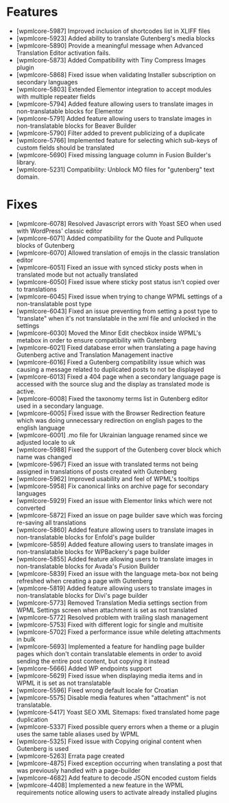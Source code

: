 # Features
* [wpmlcore-5987] Improved inclusion of shortcodes list in XLIFF files
* [wpmlcore-5923] Added ability to translate Gutenberg's media blocks
* [wpmlcore-5890] Provide a meaningful message when Advanced Translation Editor activation fails.
* [wpmlcore-5873] Added Compatibility with Tiny Compress Images plugin
* [wpmlcore-5868] Fixed issue when validating Installer subscription on secondary languages
* [wpmlcore-5803] Extended Elementor integration to accept modules with multiple repeater fields
* [wpmlcore-5794] Added feature allowing users to translate images in non-translatable blocks for Elementor
* [wpmlcore-5791] Added feature allowing users to translate images in non-translatable blocks for Beaver Builder
* [wpmlcore-5790] Filter added to prevent publicizing of a duplicate
* [wpmlcore-5766] Implemented feature for selecting which sub-keys of custom fields should be translated
* [wpmlcore-5690] Fixed missing language column in Fusion Builder's library.
* [wpmlcore-5231] Compatibility: Unblock MO files for "gutenberg" text domain.

# Fixes
* [wpmlcore-6078] Resolved Javascript errors with Yoast SEO when used with WordPress' classic editor
* [wpmlcore-6071] Added compatibility for the Quote and Pullquote blocks of Gutenberg
* [wpmlcore-6070] Allowed translation of emojis in the classic translation editor
* [wpmlcore-6051] Fixed an issue with synced sticky posts when in translated mode but not actually translated
* [wpmlcore-6050] Fixed issue where sticky post status isn't copied over to translations
* [wpmlcore-6045] Fixed issue when trying to change WPML settings of a non-translatable post type
* [wpmlcore-6043] Fixed an issue preventing from setting a post type to "translate" when it's not translatable in the xml file and unlocked in the settings
* [wpmlcore-6030] Moved the Minor Edit checbkox inside WPML's metabox in order to ensure compatibility with Gutenberg
* [wpmlcore-6021] Fixed database error when translating a page having Gutenberg active and Translation Management inactive
* [wpmlcore-6016] Fixed a Gutenberg compatibility issue which was causing a message related to duplicated posts to not be displayed
* [wpmlcore-6013] Fixed a 404 page when a secondary language page is accessed with the source slug and the display as translated mode is active.
* [wpmlcore-6008] Fixed the taxonomy terms list in Gutenberg editor used in a secondary language.
* [wpmlcore-6005] Fixed issue with the Browser Redirection feature which was doing unnecessary redirection on english pages to the english language
* [wpmlcore-6001] .mo file for Ukrainian language renamed since we adjusted locale to uk
* [wpmlcore-5988] Fixed the support of the Gutenberg cover block which name was changed
* [wpmlcore-5967] Fixed an issue with translated terms not being assigned in translations of posts created with Gutenberg
* [wpmlcore-5962] Improved usability and feel of WPML's tooltips
* [wpmlcore-5958] Fix canonical links on archive page for secondary languages
* [wpmlcore-5929] Fixed an issue with Elementor links which were not converted
* [wpmlcore-5872] Fixed an issue on page builder save which was forcing re-saving all translations
* [wpmlcore-5860] Added feature allowing users to translate images in non-translatable blocks for Enfold's page builder
* [wpmlcore-5859] Added feature allowing users to translate images in non-translatable blocks for WPBackery's page builder
* [wpmlcore-5855] Added feature allowing users to translate images in non-translatable blocks for Avada's Fusion Builder
* [wpmlcore-5839] Fixed an issue with the language meta-box not being refreshed when creating a page with Gutenberg
* [wpmlcore-5819] Added feature allowing users to translate images in non-translatable blocks for Divi's page builder
* [wpmlcore-5773] Removed Translation Media settings section from WPML Settings screen when attachment is set as not translated
* [wpmlcore-5772] Resolved problem with trailing slash management
* [wpmlcore-5753] Fixed with different logic for single and multisite
* [wpmlcore-5702] Fixed a performance issue while deleting attachments in bulk
* [wpmlcore-5693] Implemented a feature for handling page builder pages which don't contain translatable elements in order to avoid sending the entire post content, but copying it instead
* [wpmlcore-5666] Added WP endpoints support
* [wpmlcore-5629] Fixed issue when displaying media items and in WPML it is set as not translatable
* [wpmlcore-5596] Fixed wrong default locale for Croatian
* [wpmlcore-5575] Disable media features when "attachment" is not translatable.
* [wpmlcore-5417] Yoast SEO XML Sitemaps: fixed translated home page duplication
* [wpmlcore-5337] Fixed possible query errors when a theme or a plugin uses the same table aliases used by WPML
* [wpmlcore-5325] Fixed issue with Copying original content when Gutenberg is used
* [wpmlcore-5263] Errata page created
* [wpmlcore-4875] Fixed exception occurring when translating a post that was previously handled with a page-builder
* [wpmlcore-4682] Add feature to decode JSON encoded custom fields
* [wpmlcore-4408] Implemented a new feature in the WPML requirements notice allowing users to activate already installed plugins